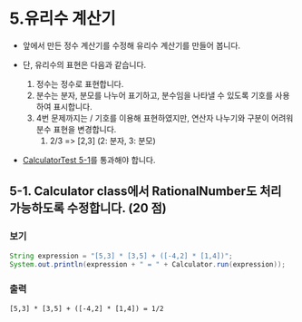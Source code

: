 # 5.유리수 계산기

* 앞에서 만든 정수 계산기를 수정해 유리수 계산기를 만들어 봅니다. 
* 단, 유리수의 표현은 다음과 같습니다.
  1. 정수는 정수로 표현합니다.
  2. 분수는 분자, 분모를 나누어 표기하고, 분수임을 나타낼 수 있도록 기호를 사용하여 표시합니다.
  3. 4번 문제까지는 / 기호를 이용해 표현하였지만, 연산자 나누기와 구분이 어려워 분수 표현을 변경합니다. 
     1. 2/3 => [2,3] (2: 분자, 3: 분모)
     
* [CalculatorTest 5-1](../src/test/java/com/nhnacademy/calculator/CalculatorTest.java)를 통과해야 합니다.

## 5-1. Calculator class에서 RationalNumber도 처리 가능하도록 수정합니다. (20 점)

### 보기

~~~ java
String expression = "[5,3] * [3,5] + ([-4,2] * [1,4])";
System.out.println(expression + " = " + Calculator.run(expression));
~~~

### 출력

~~~
[5,3] * [3,5] + ([-4,2] * [1,4]) = 1/2
~~~